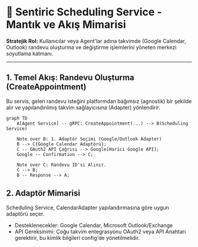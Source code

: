 # 📅 Sentiric Scheduling Service - Mantık ve Akış Mimarisi

**Stratejik Rol:** Kullanıcılar veya Agent'lar adına takvimde (Google Calendar, Outlook) randevu oluşturma ve değiştirme işlemlerini yöneten merkezi soyutlama katmanı.

---

## 1. Temel Akış: Randevu Oluşturma (CreateAppointment)

Bu servis, gelen randevu isteğini platformdan bağımsız (agnostik) bir şekilde alır ve yapılandırılmış takvim sağlayıcısına (Adapter) yönlendirir.

```mermaid
graph TD
    A[Agent Service] -- gRPC: CreateAppointment(...) --> B(Scheduling Service)
    
    Note over B: 1. Adaptör Seçimi (Google/Outlook Adapter)
    B --> C{Google Calendar Adaptörü};
    C -- OAuth2 API Çağrısı --> Google[Harici Google API];
    Google -- Confirmation --> C;
    
    Note over C: Randevu ID'si Alınır.
    C --> B;
    B -- Response --> A;
```

## 2. Adaptör Mimarisi

Scheduling Service, CalendarAdapter yapılandırmasına göre uygun adaptörü seçer.

* Desteklenecekler: Google Calendar, Microsoft Outlook/Exchange
* API Gereksinimi: Çoğu takvim entegrasyonu OAuth2 veya API Anahtarı gerektirir, bu kimlik bilgileri config'de yönetilmelidir.